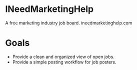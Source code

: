 # INeedMarketingHelp
A free marketing industry job board. ineedmarketinghelp.com

# Goals
* Provide a clean and organized view of open jobs.
* Provide a simple posting workflow for job posters.
